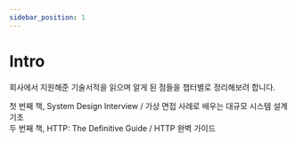 ```yaml
---
sidebar_position: 1
---
```


# Intro

회사에서 지원해준 기술서적을 읽으며 알게 된 점들을 챕터별로 정리해보려 합니다.

첫 번째 책, System Design Interview / 가상 면접 사례로 배우는 대규모 시스템 설계 기초<br/>
두 번째 책, HTTP: The Definitive Guide / HTTP 완벽 가이드
